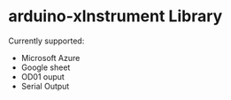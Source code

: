 # arduino-xInstrument Library

Currently supported:
* Microsoft Azure
* Google sheet
* OD01 ouput
* Serial Output
